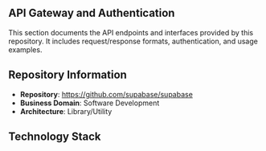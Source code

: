 ## API Gateway and Authentication

This section documents the API endpoints and interfaces provided by this repository. It includes request/response formats, authentication, and usage examples.

## Repository Information

- **Repository**: https://github.com/supabase/supabase
- **Business Domain**: Software Development
- **Architecture**: Library/Utility

## Technology Stack

